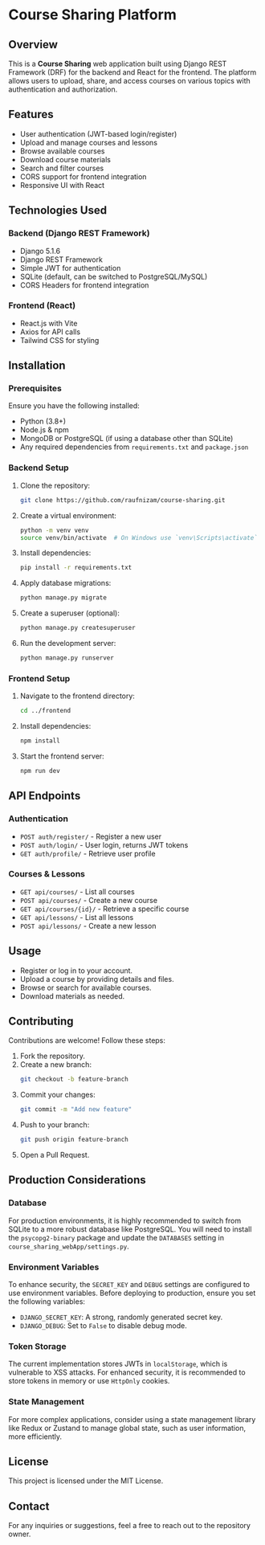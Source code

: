 # Course Sharing Platform

## Overview
This is a **Course Sharing** web application built using Django REST Framework (DRF) for the backend and React for the frontend. The platform allows users to upload, share, and access courses on various topics with authentication and authorization.

## Features
- User authentication (JWT-based login/register)
- Upload and manage courses and lessons
- Browse available courses
- Download course materials
- Search and filter courses
- CORS support for frontend integration
- Responsive UI with React

## Technologies Used
### Backend (Django REST Framework)
- Django 5.1.6
- Django REST Framework
- Simple JWT for authentication
- SQLite (default, can be switched to PostgreSQL/MySQL)
- CORS Headers for frontend integration

### Frontend (React)
- React.js with Vite
- Axios for API calls
- Tailwind CSS for styling

## Installation
### Prerequisites
Ensure you have the following installed:
- Python (3.8+)
- Node.js & npm
- MongoDB or PostgreSQL (if using a database other than SQLite)
- Any required dependencies from `requirements.txt` and `package.json`

### Backend Setup
1. Clone the repository:
   ```sh
   git clone https://github.com/raufnizam/course-sharing.git
   ```
2. Create a virtual environment:
   ```sh
   python -m venv venv
   source venv/bin/activate  # On Windows use `venv\Scripts\activate`
   ```
3. Install dependencies:
   ```sh
   pip install -r requirements.txt
   ```
4. Apply database migrations:
   ```sh
   python manage.py migrate
   ```
5. Create a superuser (optional):
   ```sh
   python manage.py createsuperuser
   ```
6. Run the development server:
   ```sh
   python manage.py runserver
   ```

### Frontend Setup
1. Navigate to the frontend directory:
   ```sh
   cd ../frontend
   ```
2. Install dependencies:
   ```sh
   npm install
   ```
3. Start the frontend server:
   ```sh
   npm run dev
   ```

## API Endpoints
### Authentication
- `POST auth/register/` - Register a new user
- `POST auth/login/` - User login, returns JWT tokens
- `GET auth/profile/` - Retrieve user profile

### Courses & Lessons
- `GET api/courses/` - List all courses
- `POST api/courses/` - Create a new course
- `GET api/courses/{id}/` - Retrieve a specific course
- `GET api/lessons/` - List all lessons
- `POST api/lessons/` - Create a new lesson

## Usage
- Register or log in to your account.
- Upload a course by providing details and files.
- Browse or search for available courses.
- Download materials as needed.

## Contributing
Contributions are welcome! Follow these steps:
1. Fork the repository.
2. Create a new branch:
   ```sh
   git checkout -b feature-branch
   ```
3. Commit your changes:
   ```sh
   git commit -m "Add new feature"
   ```
4. Push to your branch:
   ```sh
   git push origin feature-branch
   ```
5. Open a Pull Request.

## Production Considerations

### Database
For production environments, it is highly recommended to switch from SQLite to a more robust database like PostgreSQL. You will need to install the `psycopg2-binary` package and update the `DATABASES` setting in `course_sharing_webApp/settings.py`.

### Environment Variables
To enhance security, the `SECRET_KEY` and `DEBUG` settings are configured to use environment variables. Before deploying to production, ensure you set the following variables:
- `DJANGO_SECRET_KEY`: A strong, randomly generated secret key.
- `DJANGO_DEBUG`: Set to `False` to disable debug mode.

### Token Storage
The current implementation stores JWTs in `localStorage`, which is vulnerable to XSS attacks. For enhanced security, it is recommended to store tokens in memory or use `HttpOnly` cookies.

### State Management
For more complex applications, consider using a state management library like Redux or Zustand to manage global state, such as user information, more efficiently.

## License
This project is licensed under the MIT License.

## Contact
For any inquiries or suggestions, feel a free to reach out to the repository owner.

